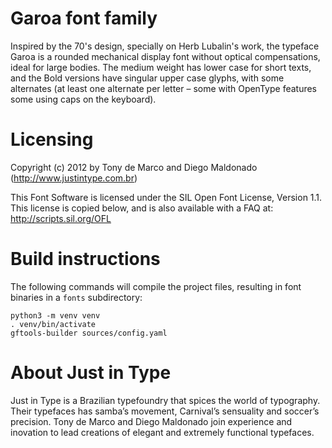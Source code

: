 # Garoa font family

Inspired by the 70's design, specially on Herb Lubalin's work, the typeface Garoa is a rounded mechanical display font without optical compensations, ideal for large bodies. The medium weight has lower case for short texts, and the Bold versions have singular upper case glyphs, with some alternates (at least one alternate per letter – some with OpenType features some using caps on the keyboard).

# Licensing

Copyright (c) 2012 by Tony de Marco and Diego Maldonado (http://www.justintype.com.br)

This Font Software is licensed under the SIL Open Font License, Version 1.1.
This license is copied below, and is also available with a FAQ at:
http://scripts.sil.org/OFL

# Build instructions

The following commands will compile the project files, resulting in font binaries in a `fonts` subdirectory:

```
python3 -m venv venv
. venv/bin/activate
gftools-builder sources/config.yaml
```

# About Just in Type

​Just in Type is a Brazilian typefoundry that spices the world of typography. Their typefaces has samba’s movement, Carnival’s sensuality and soccer’s precision. Tony de Marco and Diego Maldonado join experience and inovation to lead creations of elegant and extremely functional typefaces.
